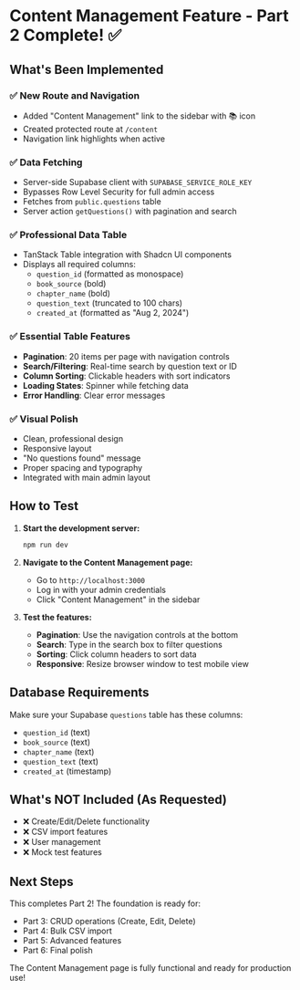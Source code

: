 # Content Management Feature - Part 2 Complete! ✅

## What's Been Implemented

### ✅ **New Route and Navigation**
- Added "Content Management" link to the sidebar with 📚 icon
- Created protected route at `/content`
- Navigation link highlights when active

### ✅ **Data Fetching**
- Server-side Supabase client with `SUPABASE_SERVICE_ROLE_KEY`
- Bypasses Row Level Security for full admin access
- Fetches from `public.questions` table
- Server action `getQuestions()` with pagination and search

### ✅ **Professional Data Table**
- TanStack Table integration with Shadcn UI components
- Displays all required columns:
  - `question_id` (formatted as monospace)
  - `book_source` (bold)
  - `chapter_name` (bold)
  - `question_text` (truncated to 100 chars)
  - `created_at` (formatted as "Aug 2, 2024")

### ✅ **Essential Table Features**
- **Pagination**: 20 items per page with navigation controls
- **Search/Filtering**: Real-time search by question text or ID
- **Column Sorting**: Clickable headers with sort indicators
- **Loading States**: Spinner while fetching data
- **Error Handling**: Clear error messages

### ✅ **Visual Polish**
- Clean, professional design
- Responsive layout
- "No questions found" message
- Proper spacing and typography
- Integrated with main admin layout

## How to Test

1. **Start the development server:**
   ```bash
   npm run dev
   ```

2. **Navigate to the Content Management page:**
   - Go to `http://localhost:3000`
   - Log in with your admin credentials
   - Click "Content Management" in the sidebar

3. **Test the features:**
   - **Pagination**: Use the navigation controls at the bottom
   - **Search**: Type in the search box to filter questions
   - **Sorting**: Click column headers to sort data
   - **Responsive**: Resize browser window to test mobile view

## Database Requirements

Make sure your Supabase `questions` table has these columns:
- `question_id` (text)
- `book_source` (text)
- `chapter_name` (text)
- `question_text` (text)
- `created_at` (timestamp)

## What's NOT Included (As Requested)
- ❌ Create/Edit/Delete functionality
- ❌ CSV import features
- ❌ User management
- ❌ Mock test features

## Next Steps
This completes Part 2! The foundation is ready for:
- Part 3: CRUD operations (Create, Edit, Delete)
- Part 4: Bulk CSV import
- Part 5: Advanced features
- Part 6: Final polish

The Content Management page is fully functional and ready for production use!



